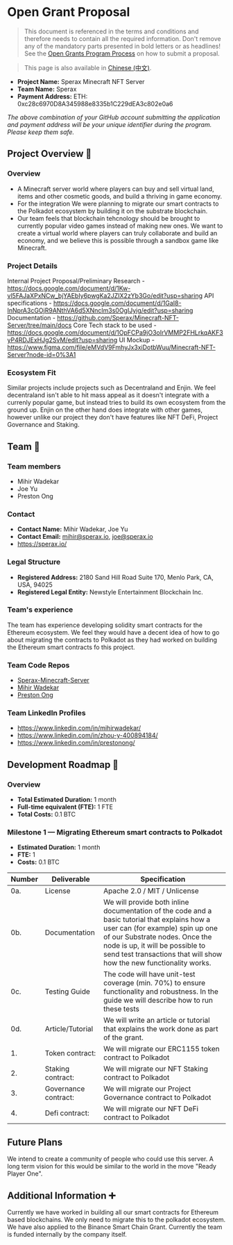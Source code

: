 # Open Grant Proposal

> This document is referenced in the terms and conditions and therefore needs to contain all the required information. Don't remove any of the mandatory parts presented in bold letters or as headlines! See the [Open Grants Program Process](https://github.com/w3f/Open-Grants-Program/blob/master/README_2.md) on how to submit a proposal.

> This page is also available in [Chinese (中文)](./application-template-cn.md).

* **Project Name:** Sperax Minecraft NFT Server
* **Team Name:** Sperax
* **Payment Address:** ETH: 0xc28c6970D8A345988e8335b1C229dEA3c802e0a6

*The above combination of your GitHub account submitting the application and payment address will be your unique identifier during the program. Please keep them safe.*

## Project Overview :page_facing_up: 

### Overview

* A Minecraft server world where players can buy and sell virtual land, items and other cosmetic goods, and build a thriving in game economy.
* For the integration We were planning to migrate our smart contracts to the Polkadot ecosystem by building it on the substrate blockchain.
* Our team feels that blockchain tehcnology should be brought to currently popular video games instead of making new ones. We want to create a virtual world where players can truly collaborate and build an economy, and we believe this is possible through a sandbox game like Minecraft.

### Project Details 
Internal Project Proposal/Preliminary Research - https://docs.google.com/document/d/1Kw-vl5FAJaXPxNCw_bjYAEbIy6pwgKa2JZIX2zYb3Go/edit?usp=sharing
API specifications - https://docs.google.com/document/d/1GaI8-InNprA3cGOjR9ANthVA6d5XNncIm3s0OgIJyig/edit?usp=sharing
Documentation - https://github.com/Sperax/Minecraft-NFT-Server/tree/main/docs
Core Tech stack to be used - https://docs.google.com/document/d/1OpFCPa9jO3oIrVMMP2FHLrkqAKF3yP4RDJExHJg2SvM/edit?usp=sharing
UI Mockup - https://www.figma.com/file/eMVdV9FmhyJx3xiDotbWuu/Minecraft-NFT-Server?node-id=0%3A1

### Ecosystem Fit 
Similar projects include projects such as Decentraland and Enjin. We feel decentraland isn't able to hit mass appeal as it doesn't integrate with a currenly popular game, but instead tries to build its own ecosystem from the ground up. Enjin on the other hand does integrate with other games, however unlike our project they don't have features like NFT DeFi, Project Governance and Staking.

## Team :busts_in_silhouette:

### Team members
* Mihir Wadekar
* Joe Yu
* Preston Ong

### Contact
* **Contact Name:** Mihir Wadekar, Joe Yu
* **Contact Email:** mihir@sperax.io, joe@sperax.io
* https://sperax.io/

### Legal Structure 
* **Registered Address:** 2180 Sand Hill Road Suite 170, Menlo Park, CA, USA, 94025
* **Registered Legal Entity:** Newstyle Entertainment Blockchain Inc.

### Team's experience
The team has experience developing solidity smart contracts for the Ethereum ecosystem. We feel they would have a decent idea of how to go about migrating the contracts to Polkadot as they had worked on building the Ethereum smart contracts fo this project.

### Team Code Repos
* [Sperax-Minecraft-Server](https://github.com/Sperax/Minecraft-NFT-Server)
* [Mihir Wadekar](https://github.com/mw2000/)
* [Preston Ong](https://github.com/preston4896)

### Team LinkedIn Profiles
* https://www.linkedin.com/in/mihirwadekar/
* https://www.linkedin.com/in/zhou-y-400894184/
* https://www.linkedin.com/in/prestonong/

## Development Roadmap :nut_and_bolt: 

### Overview
* **Total Estimated Duration:** 1 month
* **Full-time equivalent (FTE):**  1 FTE
* **Total Costs:** 0.1 BTC

### Milestone 1 — Migrating Ethereum smart contracts to Polkadot
* **Estimated Duration:** 1 month
* **FTE:**  1
* **Costs:** 0.1 BTC

| Number | Deliverable | Specification |
| ------------- | ------------- | ------------- |
| 0a. | License | Apache 2.0 / MIT / Unlicense |
| 0b. | Documentation | We will provide both inline documentation of the code and a basic tutorial that explains how a user can (for example) spin up one of our Substrate nodes. Once the node is up, it will be possible to send test transactions that will show how the new functionality works. |
| 0c. | Testing Guide | The code will have unit-test coverage (min. 70%) to ensure functionality and robustness. In the guide we will describe how to run these tests | 
| 0d. | Article/Tutorial | We will write an article or tutorial that explains the work done as part of the grant. 
| 1. | Token contract: | We will migrate our ERC1155 token contract to Polkadot |  
| 2. | Staking contract: | We will migrate our NFT Staking contract to Polkadot|  
| 3. | Governance contract: | We will migrate our Project Governance contract to Polkadot |  
| 4. | Defi contract: | We will migrate our NFT DeFi contract to Polkadot |  


## Future Plans
We intend to create a community of people who could use this server. A long term vision for this would be similar to the world in the move "Ready Player One".

## Additional Information :heavy_plus_sign: 
Currently we have worked in building all our smart contracts for Ethereum based blockchains. We only need to migrate this to the polkadot ecosystem. We have also applied to the Binance Smart Chain Grant. Currently the team is funded internally by the company itself.
